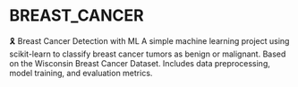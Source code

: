 # BREAST_CANCER
🎗️ Breast Cancer Detection with ML   A simple machine learning project using scikit-learn to classify breast cancer tumors as benign or malignant. Based on the Wisconsin Breast Cancer Dataset. Includes data preprocessing, model training, and evaluation metrics.
